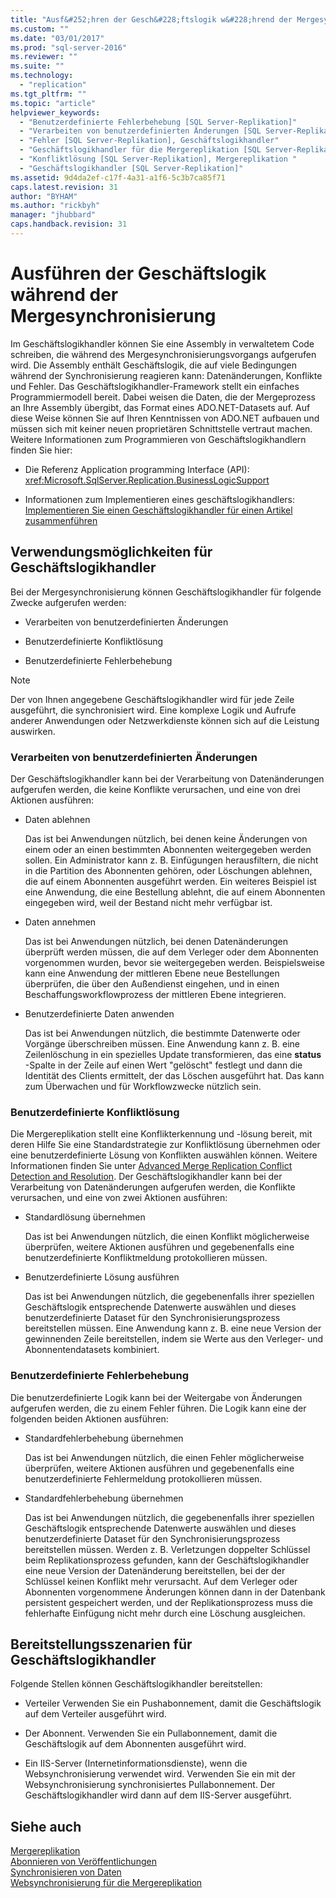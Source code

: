 ```yaml
---
title: "Ausf&#252;hren der Gesch&#228;ftslogik w&#228;hrend der Mergesynchronisierung | Microsoft Docs"
ms.custom: ""
ms.date: "03/01/2017"
ms.prod: "sql-server-2016"
ms.reviewer: ""
ms.suite: ""
ms.technology: 
  - "replication"
ms.tgt_pltfrm: ""
ms.topic: "article"
helpviewer_keywords: 
  - "Benutzerdefinierte Fehlerbehebung [SQL Server-Replikation]"
  - "Verarbeiten von benutzerdefinierten Änderungen [SQL Server-Replikation]"
  - "Fehler [SQL Server-Replikation], Geschäftslogikhandler"
  - "Geschäftslogikhandler für die Mergereplikation [SQL Server-Replikation]"
  - "Konfliktlösung [SQL Server-Replikation], Mergereplikation "
  - "Geschäftslogikhandler [SQL Server-Replikation]"
ms.assetid: 9d4da2ef-c17f-4a31-a1f6-5c3b7ca85f71
caps.latest.revision: 31
author: "BYHAM"
ms.author: "rickbyh"
manager: "jhubbard"
caps.handback.revision: 31
---
```

# Ausf&#252;hren der Gesch&#228;ftslogik w&#228;hrend der Mergesynchronisierung
  Im Geschäftslogikhandler können Sie eine Assembly in verwaltetem Code schreiben, die während des Mergesynchronisierungsvorgangs aufgerufen wird. Die Assembly enthält Geschäftslogik, die auf viele Bedingungen während der Synchronisierung reagieren kann: Datenänderungen, Konflikte und Fehler. Das Geschäftslogikhandler-Framework stellt ein einfaches Programmiermodell bereit. Dabei weisen die Daten, die der Mergeprozess an Ihre Assembly übergibt, das Format eines ADO.NET-Datasets auf. Auf diese Weise können Sie auf Ihren Kenntnissen von ADO.NET aufbauen und müssen sich mit keiner neuen proprietären Schnittstelle vertraut machen. Weitere Informationen zum Programmieren von Geschäftslogikhandlern finden Sie hier:  
  
-   Die Referenz Application programming Interface (API): <xref:Microsoft.SqlServer.Replication.BusinessLogicSupport>  
  
-   Informationen zum Implementieren eines geschäftslogikhandlers: [Implementieren Sie einen Geschäftslogikhandler für einen Artikel zusammenführen](../../../relational-databases/replication/implement-a-business-logic-handler-for-a-merge-article.md)  
  
## Verwendungsmöglichkeiten für Geschäftslogikhandler  
 Bei der Mergesynchronisierung können Geschäftslogikhandler für folgende Zwecke aufgerufen werden:  
  
-   Verarbeiten von benutzerdefinierten Änderungen  
  
-   Benutzerdefinierte Konfliktlösung  
  
-   Benutzerdefinierte Fehlerbehebung  
  
> [!NOTE]  
>  Der von Ihnen angegebene Geschäftslogikhandler wird für jede Zeile ausgeführt, die synchronisiert wird. Eine komplexe Logik und Aufrufe anderer Anwendungen oder Netzwerkdienste können sich auf die Leistung auswirken.  
  
### Verarbeiten von benutzerdefinierten Änderungen  
 Der Geschäftslogikhandler kann bei der Verarbeitung von Datenänderungen aufgerufen werden, die keine Konflikte verursachen, und eine von drei Aktionen ausführen:  
  
-   Daten ablehnen  
  
     Das ist bei Anwendungen nützlich, bei denen keine Änderungen von einem oder an einen bestimmten Abonnenten weitergegeben werden sollen. Ein Administrator kann z. B. Einfügungen herausfiltern, die nicht in die Partition des Abonnenten gehören, oder Löschungen ablehnen, die auf einem Abonnenten ausgeführt werden. Ein weiteres Beispiel ist eine Anwendung, die eine Bestellung ablehnt, die auf einem Abonnenten eingegeben wird, weil der Bestand nicht mehr verfügbar ist.  
  
-   Daten annehmen  
  
     Das ist bei Anwendungen nützlich, bei denen Datenänderungen überprüft werden müssen, die auf dem Verleger oder dem Abonnenten vorgenommen wurden, bevor sie weitergegeben werden. Beispielsweise kann eine Anwendung der mittleren Ebene neue Bestellungen überprüfen, die über den Außendienst eingehen, und in einen Beschaffungsworkflowprozess der mittleren Ebene integrieren.  
  
-   Benutzerdefinierte Daten anwenden  
  
     Das ist bei Anwendungen nützlich, die bestimmte Datenwerte oder Vorgänge überschreiben müssen. Eine Anwendung kann z. B. eine Zeilenlöschung in ein spezielles Update transformieren, das eine **status** -Spalte in der Zeile auf einen Wert "gelöscht" festlegt und dann die Identität des Clients ermittelt, der das Löschen ausgeführt hat. Das kann zum Überwachen und für Workflowzwecke nützlich sein.  
  
### Benutzerdefinierte Konfliktlösung  
 Die Mergereplikation stellt eine Konflikterkennung und -lösung bereit, mit deren Hilfe Sie eine Standardstrategie zur Konfliktlösung übernehmen oder eine benutzerdefinierte Lösung von Konflikten auswählen können. Weitere Informationen finden Sie unter [Advanced Merge Replication Conflict Detection and Resolution](../../../relational-databases/replication/merge/advanced-merge-replication-conflict-detection-and-resolution.md). Der Geschäftslogikhandler kann bei der Verarbeitung von Datenänderungen aufgerufen werden, die Konflikte verursachen, und eine von zwei Aktionen ausführen:  
  
-   Standardlösung übernehmen  
  
     Das ist bei Anwendungen nützlich, die einen Konflikt möglicherweise überprüfen, weitere Aktionen ausführen und gegebenenfalls eine benutzerdefinierte Konfliktmeldung protokollieren müssen.  
  
-   Benutzerdefinierte Lösung ausführen  
  
     Das ist bei Anwendungen nützlich, die gegebenenfalls ihrer speziellen Geschäftslogik entsprechende Datenwerte auswählen und dieses benutzerdefinierte Dataset für den Synchronisierungsprozess bereitstellen müssen. Eine Anwendung kann z. B. eine neue Version der gewinnenden Zeile bereitstellen, indem sie Werte aus den Verleger- und Abonnentendatasets kombiniert.  
  
### Benutzerdefinierte Fehlerbehebung  
 Die benutzerdefinierte Logik kann bei der Weitergabe von Änderungen aufgerufen werden, die zu einem Fehler führen. Die Logik kann eine der folgenden beiden Aktionen ausführen:  
  
-   Standardfehlerbehebung übernehmen  
  
     Das ist bei Anwendungen nützlich, die einen Fehler möglicherweise überprüfen, weitere Aktionen ausführen und gegebenenfalls eine benutzerdefinierte Fehlermeldung protokollieren müssen.  
  
-   Standardfehlerbehebung übernehmen  
  
     Das ist bei Anwendungen nützlich, die gegebenenfalls ihrer speziellen Geschäftslogik entsprechende Datenwerte auswählen und dieses benutzerdefinierte Dataset für den Synchronisierungsprozess bereitstellen müssen. Werden z. B. Verletzungen doppelter Schlüssel beim Replikationsprozess gefunden, kann der Geschäftslogikhandler eine neue Version der Datenänderung bereitstellen, bei der der Schlüssel keinen Konflikt mehr verursacht. Auf dem Verleger oder Abonnenten vorgenommene Änderungen können dann in der Datenbank persistent gespeichert werden, und der Replikationsprozess muss die fehlerhafte Einfügung nicht mehr durch eine Löschung ausgleichen.  
  
## Bereitstellungsszenarien für Geschäftslogikhandler  
 Folgende Stellen können Geschäftslogikhandler bereitstellen:  
  
-   Verteiler Verwenden Sie ein Pushabonnement, damit die Geschäftslogik auf dem Verteiler ausgeführt wird.  
  
-   Der Abonnent. Verwenden Sie ein Pullabonnement, damit die Geschäftslogik auf dem Abonnenten ausgeführt wird.  
  
-   Ein IIS-Server (Internetinformationsdienste), wenn die Websynchronisierung verwendet wird. Verwenden Sie ein mit der Websynchronisierung synchronisiertes Pullabonnement. Der Geschäftslogikhandler wird dann auf dem IIS-Server ausgeführt.  
  
## Siehe auch  
 [Mergereplikation](../../../relational-databases/replication/merge/merge-replication.md)   
 [Abonnieren von Veröffentlichungen](../../../relational-databases/replication/subscribe-to-publications.md)   
 [Synchronisieren von Daten](../../../relational-databases/replication/synchronize-data.md)   
 [Websynchronisierung für die Mergereplikation](../../../relational-databases/replication/web-synchronization-for-merge-replication.md)  
  
  